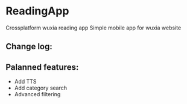 # ReadingApp
Crossplatform wuxia reading app
Simple mobile app for wuxia website

## Change log:
## Palanned features:
- Add TTS 
- Add category search
- Advanced filtering
